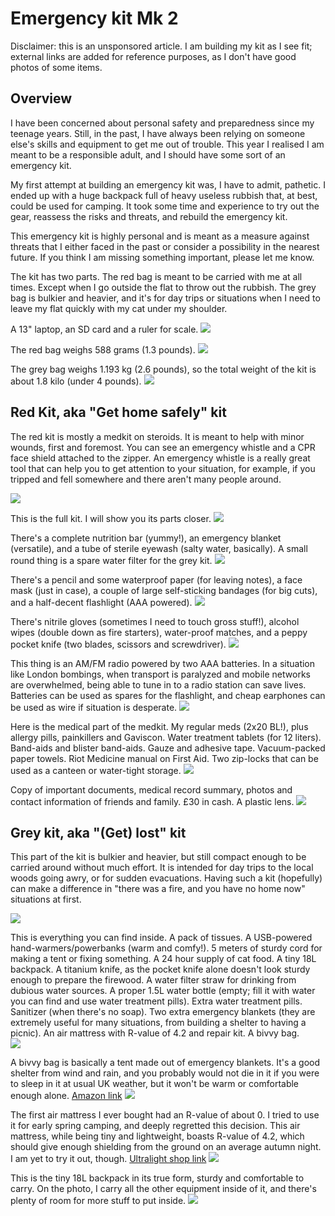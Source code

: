 # Emergency kit Mk 2

Disclaimer: this is an unsponsored article. I am building my kit as I see fit; external links are added for reference purposes, as I don't have good photos of some items.

## Overview

I have been concerned about personal safety and preparedness since my teenage years. Still, in the past, I have always been relying on someone else's skills and equipment to get me out of trouble. This year I realised I am meant to be a responsible adult, and I should have some sort of an emergency kit.

My first attempt at building an emergency kit was, I have to admit, pathetic. I ended up with a huge backpack full of heavy useless rubbish that, at best, could be used for camping. It took some time and experience to try out the gear, reassess the risks and threats, and rebuild the emergency kit.

This emergency kit is highly personal and is meant as a measure against threats that I either faced in the past or consider a possibility in the nearest future. If you think I am missing something important, please let me know.

The kit has two parts. The red bag is meant to be carried with me at all times. Except when I go outside the flat to throw out the rubbish. The grey bag is bulkier and heavier, and it's for day trips or situations when I need to leave my flat quickly with my cat under my shoulder.


A 13" laptop, an SD card and a ruler for scale.
![](01.jpeg)

The red bag weighs 588 grams (1.3 pounds).
![](02.jpeg)

The grey bag weighs 1.193 kg (2.6 pounds), so the total weight of the kit is about 1.8 kilo (under 4 pounds).
![](03.jpeg)

## Red Kit, aka "Get home safely" kit

The red kit is mostly a medkit on steroids. It is meant to help with minor wounds, first and foremost. You can see an emergency whistle and a CPR face shield attached to the zipper. An emergency whistle is a really great tool that can help you to get attention to your situation, for example, if you tripped and fell somewhere and there aren't many people around.

![](04.jpeg)

This is the full kit. I will show you its parts closer.
![](05.jpeg)

There's a complete nutrition bar (yummy!), an emergency blanket (versatile), and a tube of sterile eyewash (salty water, basically). A small round thing is a spare water filter for the grey kit.
![](06.jpeg)

There's a pencil and some waterproof paper (for leaving notes), a face mask (just in case), a couple of large self-sticking bandages (for big cuts), and a half-decent flashlight (AAA powered).
![](07.jpeg)

There's nitrile gloves (sometimes I need to touch gross stuff!), alcohol wipes (double down as fire starters), water-proof matches, and a peppy pocket knife (two blades, scissors and screwdriver).
![](08.jpeg)

This thing is an AM/FM radio powered by two AAA batteries. In a situation like London bombings, when transport is paralyzed and mobile networks are overwhelmed, being able to tune in to a radio station can save lives. Batteries can be used as spares for the flashlight, and cheap earphones can be used as wire if situation is desperate.
![](09.jpeg)

Here is the medical part of the medkit. My regular meds (2x20 BL!), plus allergy pills, painkillers and Gaviscon. Water treatment tablets (for 12 liters). Band-aids and blister band-aids. Gauze and adhesive tape. Vacuum-packed paper towels. Riot Medicine manual on First Aid. Two zip-locks that can be used as a canteen or water-tight storage.
![](10.jpeg)

Copy of important documents, medical record summary, photos and contact information of friends and family. £30 in cash. A plastic lens.
![](11.jpeg)

## Grey kit, aka "(Get) lost" kit

This part of the kit is bulkier and heavier, but still compact enough to be carried around without much effort. It is intended for day trips to the local woods going awry, or for sudden evacuations. Having such a kit (hopefully) can make a difference in "there was a fire, and you have no home now" situations at first.

![](20.jpeg)

This is everything you can find inside. A pack of tissues. A USB-powered hand-warmers/powerbanks (warm and comfy!). 5 meters of sturdy cord for making a tent or fixing something. A 24 hour supply of cat food. A tiny 18L backpack. A titanium knife, as the pocket knife alone doesn't look sturdy enough to prepare the firewood. A water filter straw for drinking from dubious water sources. A proper 1.5L water bottle (empty; fill it with water you can find and use water treatment pills). Extra water treatment pills. Sanitizer (when there's no soap). Two extra emergency blankets (they are extremely useful for many situations, from building a shelter to having a picnic). An air mattress with R-value of 4.2 and repair kit. A bivvy bag.  
![](21.jpeg)

A bivvy bag is basically a tent made out of emergency blankets. It's a good shelter from wind and rain, and you probably would not die in it if you were to sleep in it at usual UK weather, but it won't be warm or comfortable enough alone. [Amazon link](https://www.amazon.co.uk/HONYAO-Survival-Sleeping-Emergency-Reusable/dp/B09GM8XJ3M?th=1)
![](22.jpeg)

The first air mattress I ever bought had an R-value of about 0. I tried to use it for early spring camping, and deeply regretted this decision. This air mattress, while being tiny and lightweight, boasts R-value of 4.2, which should give enough shielding from the ground on an average autumn night. I am yet to try it out, though. [Ultralight shop link](https://ultralightoutdoorgear.co.uk/neoair-xlite-small-sleeping-mat/)
![](23.jpeg)

This is the tiny 18L backpack in its true form, sturdy and comfortable to carry. On the photo, I carry all the other equipment inside of it, and there's plenty of room for more stuff to put inside.
![](24.jpeg)
